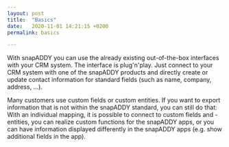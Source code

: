 ```yaml
---
layout: post
title:  "Basics"
date:   2020-11-01 14:21:15 +0200
permalink: basics

---
```

With snapADDY you can use the already existing out-of-the-box interfaces with your CRM system. The interface is plug'n'play. Just connect to your CRM system with one of the snapADDY products and directly create or update contact information for standard fields (such as name, company, address, …). 

Many customers use custom fields or custom entities. If you want to export information that is not within the snapADDY standard, you can still do that: With an individual mapping, it is possible to connect to custom fields and -entities, you can realize custom functions for the snapADDY apps, or you can have information displayed differently in the snapADDY apps (e.g. show additional fields in the app). 

